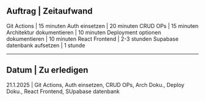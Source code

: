 Auftrag | Zeitaufwand
---------------------
Git Actions | 15 minuten
Auth einsetzen | 20 minuten
CRUD OPs | 15 minuten
Architektur dokumentieren | 10 minuten
Deployment optionen dokumentieren | 10 minuten
React Frontend | 2-3 stunden
Supabase datenbank aufsetzen | 1 stunde

---

Datum | Zu erledigen
--------------------
21.1.2025 | Git Actions, Auth einsetzen, CRUD OPs, Arch Doku., Deploy Doku., React Frontend, SUpabase datenbank
